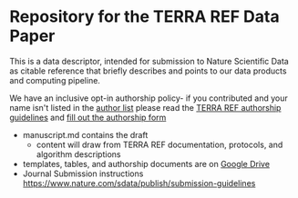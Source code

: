 # Repository for the TERRA REF Data Paper


This is a data descriptor, intended for submission to Nature Scientific Data as citable reference that briefly describes and points to our data products and computing pipeline.

We have an inclusive opt-in authorship policy- if you contributed and your name isn't listed in the [author list](https://docs.google.com/spreadsheets/d/1FnaeJZ1A6r1fa3UvhfczMLKh5CWaSMErBRw4vTKgPe8/edit?usp=sharing) please read the [TERRA REF authorship guidelines](https://terraref.gitbooks.io/terraref-documentation/content/manuscripts-and-authorship.html) and [fill out the authorship form](https://goo.gl/forms/xgzvF2LppMAZrrHx2)

* manuscript.md contains the draft
  * content will draw from TERRA REF documentation, protocols, and algorithm descriptions
* templates, tables, and authorship documents are on [Google Drive](https://drive.google.com/drive/u/0/folders/0By_PDCcY5g2JVkEzWHJUaXZWSW8)
* Journal Submission instructions https://www.nature.com/sdata/publish/submission-guidelines

